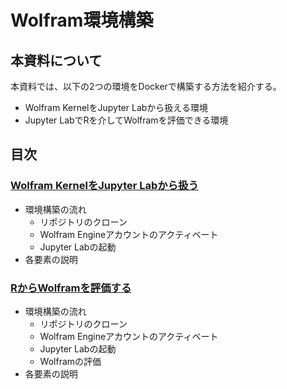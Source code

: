 # Wolfram環境構築

## 本資料について
本資料では、以下の2つの環境をDockerで構築する方法を紹介する。
 * Wolfram KernelをJupyter Labから扱える環境
 * Jupyter LabでRを介してWolframを評価できる環境

## 目次

### [Wolfram KernelをJupyter Labから扱う](jupyter/README.md)
 * 環境構築の流れ
   * リポジトリのクローン
   * Wolfram Engineアカウントのアクティベート
   * Jupyter Labの起動 
 * 各要素の説明
 

### [RからWolframを評価する](r/README.md)
 * 環境構築の流れ
   * リポジトリのクローン
   * Wolfram Engineアカウントのアクティベート
   * Jupyter Labの起動
   * Wolframの評価  
 * 各要素の説明
 
